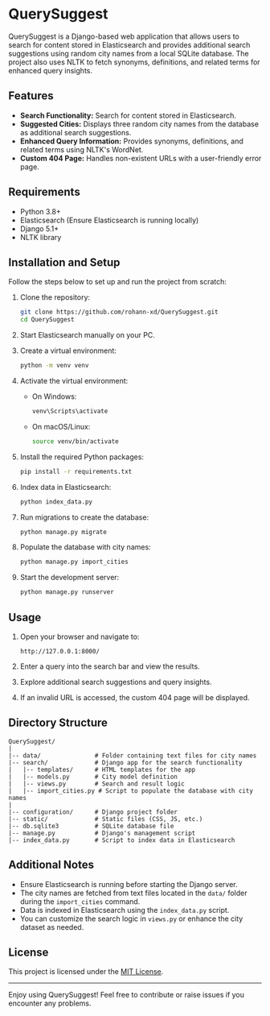 # QuerySuggest

QuerySuggest is a Django-based web application that allows users to search for content stored in Elasticsearch and provides additional search suggestions using random city names from a local SQLite database. The project also uses NLTK to fetch synonyms, definitions, and related terms for enhanced query insights.

## Features

- **Search Functionality:** Search for content stored in Elasticsearch.
- **Suggested Cities:** Displays three random city names from the database as additional search suggestions.
- **Enhanced Query Information:** Provides synonyms, definitions, and related terms using NLTK's WordNet.
- **Custom 404 Page:** Handles non-existent URLs with a user-friendly error page.

## Requirements

- Python 3.8+
- Elasticsearch (Ensure Elasticsearch is running locally)
- Django 5.1+
- NLTK library

## Installation and Setup

Follow the steps below to set up and run the project from scratch:

1. Clone the repository:
   ```bash
   git clone https://github.com/rohann-xd/QuerySuggest.git
   cd QuerySuggest
   ```

2. Start Elasticsearch manually on your PC.

3. Create a virtual environment:
   ```bash
   python -m venv venv
   ```

4. Activate the virtual environment:
   - On Windows:
     ```bash
     venv\Scripts\activate
     ```
   - On macOS/Linux:
     ```bash
     source venv/bin/activate
     ```

5. Install the required Python packages:
   ```bash
   pip install -r requirements.txt
   ```

6. Index data in Elasticsearch:
   ```bash
   python index_data.py
   ```

7. Run migrations to create the database:
   ```bash
   python manage.py migrate
   ```

8. Populate the database with city names:
   ```bash
   python manage.py import_cities
   ```

9. Start the development server:
   ```bash
   python manage.py runserver
   ```

## Usage

1. Open your browser and navigate to:
   ```
   http://127.0.0.1:8000/
   ```

2. Enter a query into the search bar and view the results.

3. Explore additional search suggestions and query insights.

4. If an invalid URL is accessed, the custom 404 page will be displayed.

## Directory Structure

```
QuerySuggest/
|
|-- data/               # Folder containing text files for city names
|-- search/             # Django app for the search functionality
|   |-- templates/      # HTML templates for the app
|   |-- models.py       # City model definition
|   |-- views.py        # Search and result logic
|   |-- import_cities.py # Script to populate the database with city names
|
|-- configuration/      # Django project folder
|-- static/             # Static files (CSS, JS, etc.)
|-- db.sqlite3          # SQLite database file
|-- manage.py           # Django's management script
|-- index_data.py       # Script to index data in Elasticsearch
```

## Additional Notes

- Ensure Elasticsearch is running before starting the Django server.
- The city names are fetched from text files located in the `data/` folder during the `import_cities` command.
- Data is indexed in Elasticsearch using the `index_data.py` script.
- You can customize the search logic in `views.py` or enhance the city dataset as needed.

## License

This project is licensed under the [MIT License](LICENSE).

---

Enjoy using QuerySuggest! Feel free to contribute or raise issues if you encounter any problems.


